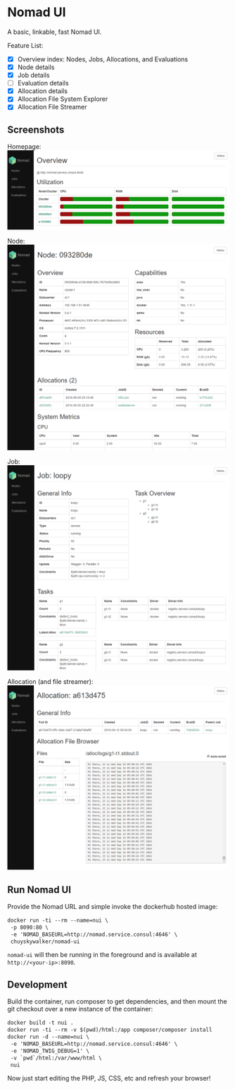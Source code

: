 # Nomad UI

A basic, linkable, fast Nomad UI.

Feature List:

- [x] Overview index: Nodes, Jobs, Allocations, and Evaluations
- [x] Node details
- [x] Job details
- [ ] Evaluation details
- [x] Allocation details
- [x] Allocation File System Explorer
- [x] Allocation File Streamer

## Screenshots

Homepage:
![Homepage](./about/home.png)

Node:
![Homepage](./about/node.png)

Job:
![Homepage](./about/job.png)

Allocation (and file streamer):
![Homepage](./about/allocation.png)

## Run Nomad UI

Provide the Nomad URL and simple invoke the dockerhub hosted image:

```
docker run -ti --rm --name=nui \
 -p 8090:80 \
 -e 'NOMAD_BASEURL=http://nomad.service.consul:4646' \
 chuyskywalker/nomad-ui
```

`nomad-ui` will then be running in the foreground and is available at `http://<your-ip>:8090`.

## Development

Build the container, run composer to get dependencies, and then mount the git checkout over a new instance of the container:

```
docker build -t nui .
docker run -ti --rm -v $(pwd)/html:/app composer/composer install
docker run -d --name=nui \
 -e 'NOMAD_BASEURL=http://nomad.service.consul:4646' \
 -e 'NOMAD_TWIG_DEBUG=1' \
 -v `pwd`/html:/var/www/html \
 nui
```

Now just start editing the PHP, JS, CSS, etc and refresh your browser!
